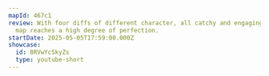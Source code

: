 ```yaml
---
mapId: 467c1
review: With four diffs of different character, all catchy and engaging, this
  map reaches a high degree of perfection.
startDate: 2025-05-05T17:59:00.000Z
showcase:
  id: 8RVwYcSkyZs
  type: youtube-short
---
```

